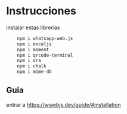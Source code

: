 # Instrucciones 

instalar estas  librerias
```bash 
    npm i whatsapp-web.js
    npm i exceljs
    npm i moment
    npm i qrcode-terminal
    npm i ora
    npm i chalk
    npm i mime-db

```

## Guia

entrar a https://wwebjs.dev/guide/#installation